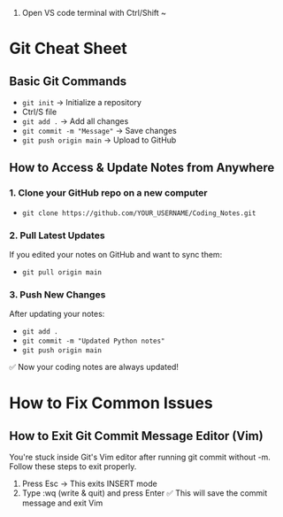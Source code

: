 1. Open VS code terminal with Ctrl/Shift ~
# Git Cheat Sheet
## Basic Git Commands
- `git init` → Initialize a repository
- Ctrl/S file
- `git add .` → Add all changes
- `git commit -m "Message"` → Save changes
- `git push origin main` → Upload to GitHub

## How to Access & Update Notes from Anywhere
### 1. Clone your GitHub repo on a new computer
- `git clone https://github.com/YOUR_USERNAME/Coding_Notes.git`

### 2. Pull Latest Updates
If you edited your notes on GitHub and want to sync them:
- `git pull origin main`

### 3. Push New Changes
After updating your notes:
- `git add .`
- `git commit -m "Updated Python notes"`
- `git push origin main`

✅ Now your coding notes are always updated!

# How to Fix Common Issues
## How to Exit Git Commit Message Editor (Vim)
You're stuck inside Git's Vim editor after running git commit without -m. Follow these steps to exit properly.
 1. Press Esc → This exits INSERT mode
 2. Type :wq (write & quit) and press Enter
✅ This will save the commit message and exit Vim
